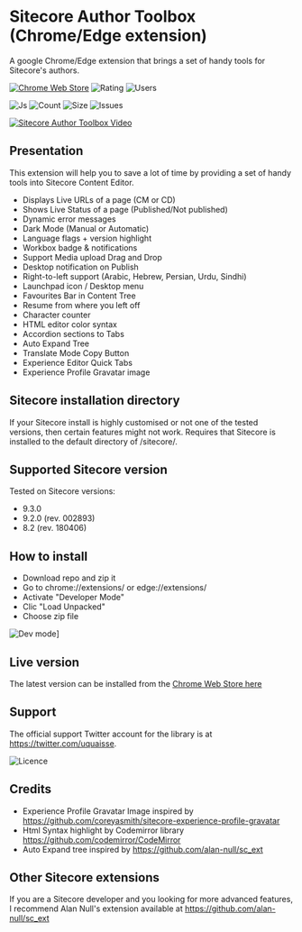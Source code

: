 # Sitecore Author Toolbox (Chrome/Edge extension)
A google Chrome/Edge extension that brings a set of handy tools for Sitecore's authors.

[![Chrome Web Store](https://img.shields.io/chrome-web-store/v/mckfcmcdbgkgffdknpkaihjigmcnnbco)](https://chrome.google.com/webstore/detail/mckfcmcdbgkgffdknpkaihjigmcnnbco/)
![Rating](https://img.shields.io/chrome-web-store/rating/mckfcmcdbgkgffdknpkaihjigmcnnbco)
![Users](https://img.shields.io/chrome-web-store/users/mckfcmcdbgkgffdknpkaihjigmcnnbco)

![Js](https://img.shields.io/github/languages/top/ugo-quaisse/sitecore-author-toolbox)
![Count](https://img.shields.io/github/languages/count/ugo-quaisse/sitecore-author-toolbox)
![Size](https://img.shields.io/github/repo-size/ugo-quaisse/sitecore-author-toolbox)
![Issues](https://img.shields.io/github/issues-raw/ugo-quaisse/sitecore-author-toolbox)



[![Sitecore Author Toolbox Video](http://img.youtube.com/vi/f-IT1sLyl44/0.jpg)](http://www.youtube.com/watch?v=f-IT1sLyl44)


## Presentation

This extension will help you to save a lot of time by providing a set of handy tools into Sitecore Content Editor.

* Displays Live URLs of a page (CM or CD)
* Shows Live Status of a page (Published/Not published) 
* Dynamic error messages
* Dark Mode (Manual or Automatic)
* Language flags + version highlight
* Workbox badge & notifications
* Support Media upload Drag and Drop
* Desktop notification on Publish
* Right-to-left support (Arabic, Hebrew, Persian, Urdu, Sindhi)
* Launchpad icon / Desktop menu
* Favourites Bar in Content Tree
* Resume from where you left off
* Character counter
* HTML editor color syntax
* Accordion sections to Tabs
* Auto Expand Tree
* Translate Mode Copy Button
* Experience Editor Quick Tabs
* Experience Profile Gravatar image

## Sitecore installation directory

If your Sitecore install is highly customised or not one of the tested versions, then certain features might not work.
Requires that Sitecore is installed to the default directory of /sitecore/.


## Supported Sitecore version

Tested on Sitecore versions:
* 9.3.0
* 9.2.0 (rev. 002893)
* 8.2 (rev. 180406)

## How to install
- Download repo and zip it
- Go to chrome://extensions/ or edge://extensions/
- Activate "Developer Mode"
- Clic "Load Unpacked"
- Choose zip file

![Dev mode](https://uquaisse.io/wp-content/uploads/2020/05/devmode.png)]

## Live version

The latest version can be installed from the [Chrome Web Store here](https://chrome.google.com/webstore/detail/mckfcmcdbgkgffdknpkaihjigmcnnbco/) 

## Support

The official support Twitter account for the library is at <https://twitter.com/uquaisse>.

![Licence](https://img.shields.io/github/license/ugo-quaisse/sitecore-author-toolbox)

## Credits

* Experience Profile Gravatar Image inspired by https://github.com/coreyasmith/sitecore-experience-profile-gravatar
* Html Syntax highlight by Codemirror library https://github.com/codemirror/CodeMirror
* Auto Expand tree inspired by https://github.com/alan-null/sc_ext

## Other Sitecore extensions

If you are a Sitecore developer and you looking for more advanced features, I recommend Alan Null's extension available at https://github.com/alan-null/sc_ext

